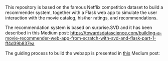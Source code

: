 This repository is based on the famous Netflix competition dataset to build a recommender system, together with a Flask web app to simulate the user interaction with the movie catalog, his/her ratings, and recommendations.

The recommendation system is based on surprise.SVD and it has been described in this Medium post: https://towardsdatascience.com/building-a-movie-recommender-web-app-from-scratch-with-svd-and-flask-part-1-ff4d39b837ea

The guiding process to build the webapp is presented in [this](https://towardsdatascience.com/building-a-movie-recommender-web-app-from-scratch-with-svd-and-flask-part-2-ba8a7b34b020) Medium post: 

